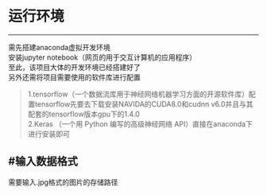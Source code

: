 # 运行环境
------
需先搭建anaconda虚拟开发环境<br>安装jupyter notebook（网页的用于交互计算机的应用程序）<br>至此，该项目大体的开发环境已经搭建好了<br>另外还需将项目需要使用的软件库进行配置<br>
>1.tensorflow（一个数据流库用于神经网络机器学习方面的开源软件库）配置tensorflow先要去下载安装NAVIDA的CUDA8.0和cudnn v6.0并且与其配套的tensorflow版本gpu下的1.4.0 <br>2.Keras （一个用 Python 编写的高级神经网络 API）直接在anaconda下进行安装即可


#输入数据格式
------
需要输入.jpg格式的图片的存储路径<br>